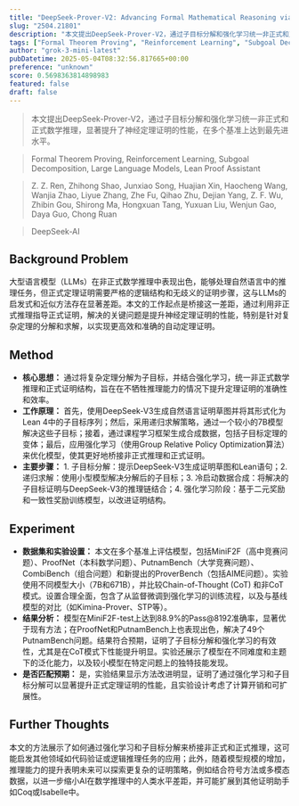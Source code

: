 ```yaml
---
title: "DeepSeek-Prover-V2: Advancing Formal Mathematical Reasoning via Reinforcement Learning for Subgoal Decomposition"
slug: "2504.21801"
description: "本文提出DeepSeek-Prover-V2，通过子目标分解和强化学习统一非正式和正式数学推理，显著提升了神经定理证明的性能，在多个基准上达到最先进水平。"
tags: ["Formal Theorem Proving", "Reinforcement Learning", "Subgoal Decomposition", "Large Language Models", "Lean Proof Assistant"]
author: "grok-3-mini-latest"
pubDatetime: 2025-05-04T08:32:56.817665+00:00
preference: "unknown"
score: 0.5698363814898983
featured: false
draft: false
---
```


> 本文提出DeepSeek-Prover-V2，通过子目标分解和强化学习统一非正式和正式数学推理，显著提升了神经定理证明的性能，在多个基准上达到最先进水平。

> Formal Theorem Proving, Reinforcement Learning, Subgoal Decomposition, Large Language Models, Lean Proof Assistant 

> Z. Z. Ren, Zhihong Shao, Junxiao Song, Huajian Xin, Haocheng Wang, Wanjia Zhao, Liyue Zhang, Zhe Fu, Qihao Zhu, Dejian Yang, Z. F. Wu, Zhibin Gou, Shirong Ma, Hongxuan Tang, Yuxuan Liu, Wenjun Gao, Daya Guo, Chong Ruan

> DeepSeek-AI 

## Background Problem

大型语言模型（LLMs）在非正式数学推理中表现出色，能够处理自然语言中的推理任务，但正式定理证明需要严格的逻辑结构和无歧义的证明步骤，这与LLMs的启发式和近似方法存在显著差距。本文的工作起点是桥接这一差距，通过利用非正式推理指导正式证明，解决的关键问题是提升神经定理证明的性能，特别是针对复杂定理的分解和求解，以实现更高效和准确的自动定理证明。

## Method

* **核心思想：** 通过将复杂定理分解为子目标，并结合强化学习，统一非正式数学推理和正式证明结构，旨在在不牺牲推理能力的情况下提升定理证明的准确性和效率。
* **工作原理：** 首先，使用DeepSeek-V3生成自然语言证明草图并将其形式化为Lean 4中的子目标序列；然后，采用递归求解策略，通过一个较小的7B模型解决这些子目标；接着，通过课程学习框架生成合成数据，包括子目标定理的变体；最后，应用强化学习（使用Group Relative Policy Optimization算法）来优化模型，使其更好地桥接非正式推理和正式证明。
* **主要步骤：** 1. 子目标分解：提示DeepSeek-V3生成证明草图和Lean语句；2. 递归求解：使用小型模型解决分解后的子目标；3. 冷启动数据合成：将解决的子目标证明与DeepSeek-V3的推理链结合；4. 强化学习阶段：基于二元奖励和一致性奖励训练模型，以改进证明结构。

## Experiment

* **数据集和实验设置：** 本文在多个基准上评估模型，包括MiniF2F（高中竞赛问题）、ProofNet（本科数学问题）、PutnamBench（大学竞赛问题）、CombiBench（组合问题）和新提出的ProverBench（包括AIME问题）。实验使用不同模型大小（7B和671B），并比较Chain-of-Thought (CoT) 和非CoT模式。设置合理全面，包含了从监督微调到强化学习的训练流程，以及与基线模型的对比（如Kimina-Prover、STP等）。
* **结果分析：** 模型在MiniF2F-test上达到88.9%的Pass@8192准确率，显著优于现有方法；在ProofNet和PutnamBench上也表现出色，解决了49个PutnamBench问题。结果符合预期，证明了子目标分解和强化学习的有效性，尤其是在CoT模式下性能提升明显。实验还展示了模型在不同难度和主题下的泛化能力，以及较小模型在特定问题上的独特技能发现。
* **是否匹配预期：** 是，实验结果显示方法改进明显，证明了通过强化学习和子目标分解可以显著提升正式定理证明的性能，且实验设计考虑了计算开销和可扩展性。

## Further Thoughts 

本文的方法展示了如何通过强化学习和子目标分解来桥接非正式和正式推理，这可能启发其他领域如代码验证或逻辑推理任务的应用；此外，随着模型规模的增加，推理能力的提升表明未来可以探索更复杂的证明策略，例如结合符号方法或多模态数据，以进一步缩小AI在数学推理中的人类水平差距，并可能扩展到其他证明助手如Coq或Isabelle中。